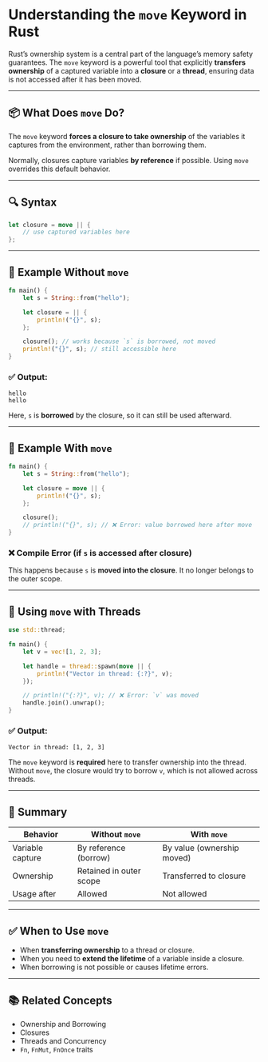 # Understanding the `move` Keyword in Rust

Rust’s ownership system is a central part of the language’s memory safety guarantees. The `move` keyword is a powerful tool that explicitly **transfers ownership** of a captured variable into a **closure** or a **thread**, ensuring data is not accessed after it has been moved.

---

## 📦 What Does `move` Do?

The `move` keyword **forces a closure to take ownership** of the variables it captures from the environment, rather than borrowing them.

Normally, closures capture variables **by reference** if possible. Using `move` overrides this default behavior.

---

## 🔍 Syntax

```rust
let closure = move || {
    // use captured variables here
};
```

---

## 🧪 Example Without `move`

```rust
fn main() {
    let s = String::from("hello");

    let closure = || {
        println!("{}", s);
    };

    closure(); // works because `s` is borrowed, not moved
    println!("{}", s); // still accessible here
}
```

### ✅ Output:

```
hello
hello
```

Here, `s` is **borrowed** by the closure, so it can still be used afterward.

---

## 🧪 Example With `move`

```rust
fn main() {
    let s = String::from("hello");

    let closure = move || {
        println!("{}", s);
    };

    closure();
    // println!("{}", s); // ❌ Error: value borrowed here after move
}
```

### ❌ Compile Error (if `s` is accessed after closure)

This happens because `s` is **moved into the closure**. It no longer belongs to the outer scope.

---

## 🧵 Using `move` with Threads

```rust
use std::thread;

fn main() {
    let v = vec![1, 2, 3];

    let handle = thread::spawn(move || {
        println!("Vector in thread: {:?}", v);
    });

    // println!("{:?}", v); // ❌ Error: `v` was moved
    handle.join().unwrap();
}
```

### ✅ Output:

```
Vector in thread: [1, 2, 3]
```

The `move` keyword is **required** here to transfer ownership into the thread. Without `move`, the closure would try to borrow `v`, which is not allowed across threads.

---

## 🧠 Summary

| Behavior     | Without `move`       | With `move`               |
|--------------|----------------------|----------------------------|
| Variable capture | By reference (borrow) | By value (ownership moved) |
| Ownership   | Retained in outer scope | Transferred to closure     |
| Usage after | Allowed               | Not allowed                |

---

## ✅ When to Use `move`

- When **transferring ownership** to a thread or closure.
- When you need to **extend the lifetime** of a variable inside a closure.
- When borrowing is not possible or causes lifetime errors.

---

## 📚 Related Concepts

- Ownership and Borrowing
- Closures
- Threads and Concurrency
- `Fn`, `FnMut`, `FnOnce` traits
